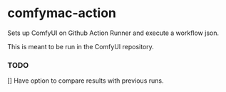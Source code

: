 # comfymac-action

Sets up ComfyUI on Github Action Runner and execute a workflow json.

This is meant to be run in the ComfyUI repository.

### TODO

[] Have option to compare results with previous runs.
